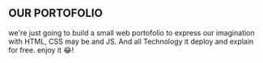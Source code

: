 ## OUR PORTOFOLIO
we're just going to build a small web portofolio to express our 
imagination with HTML, CSS may be and JS. And all Technology it deploy and 
explain for free. enjoy it 😂!
